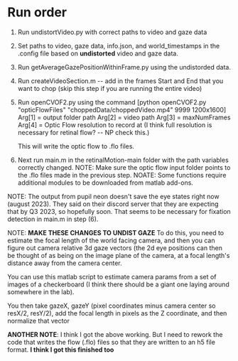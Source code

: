 # Run order

1) Run undistortVideo.py with correct paths to video and gaze data

2) Set paths to video, gaze data, info.json, and world_timestamps in the .config file based on **undistorted** video and gaze data.

3) Run getAverageGazePositionWithinFrame.py using the undistorded data.

4) Run createVideoSection.m -- add in the frames Start and End that you want to chop (skip this step if you are running the entire video)

5) Run openCVOF2.py using the command [python openCVOF2.py "opticFlowFiles" "choppedData/choppedVideo.mp4" 9999 1200x1600]
    Arg[1] = output folder path
    Arg[2] = video path
    Arg[3] = maxNumFrames
    Arg[4] = Optic Flow resolution to record at (I think full resolution is necessary for retinal flow? -- NP check this.)

    This will write the optic flow to .flo files.

6) Next run main.m in the retinalMotion-main folder with the path variables correctly changed.
    NOTE: Make sure the optic flow input folder points to the .flo files made in the previous step.
    NOATE: Some functions require additional modules to be downloaded from matlab add-ons. 







NOTE: The output from pupil neon doesn't save the eye states right now (august 2023). They said on their discord server that they are expecting that by Q3 2023, so hopefully soon. That seems to be necessary for fixation detection in main.m in step (6).

NOTE: **MAKE THESE CHANGES TO UNDIST GAZE** To do this, you need to estimate the focal length of the world facing camera, and then you can figure out camera relative 3d gaze vectors (the 2d eye positions can then be thought of as being on the image plane of the camera, at a focal length's distance away from the camera center.

You can use this matlab script to estimate camera params from a set of images of a checkerboard (I think there should be a giant one laying around somewhere in the lab).

You then take gazeX, gazeY (pixel coordinates minus camera center so resX/2, resY/2), add the focal length in pixels as the Z coordinate, and then normalize that vector

**ANOTHER NOTE**: I think I got the above working. But I need to rework the code that writes the flow (.flo) files so that they are written to an h5 file format. **I think I got this finished too**
